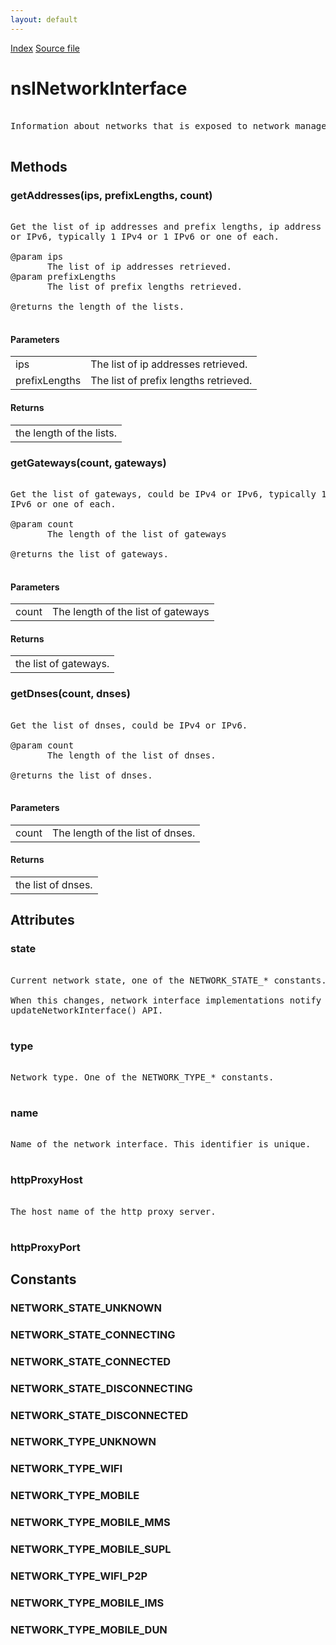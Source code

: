```yaml
---
layout: default
---
```

<div id='links'><a href="../index.html">Index</a>
<a href="http://dxr.mozilla.org/mozilla-central/source/dom/system/gonk/nsINetworkManager.idl">Source file</a>
</div>

# nsINetworkInterface #
<pre>  
Information about networks that is exposed to network manager API consumers.  
  
</pre>
## Methods ##

### getAddresses(ips, prefixLengths, count) ###
<pre>  
Get the list of ip addresses and prefix lengths, ip address could be IPv4  
or IPv6, typically 1 IPv4 or 1 IPv6 or one of each.  
  
@param ips  
       The list of ip addresses retrieved.  
@param prefixLengths  
       The list of prefix lengths retrieved.  
  
@returns the length of the lists.  
  
</pre>
#### Parameters ####

<table>

<tr>
<td>ips</td>
<td>       The list of ip addresses retrieved.  
</td>
</tr>

<tr>
<td>prefixLengths</td>
<td>       The list of prefix lengths retrieved.  
</td>
</tr>

</table>

#### Returns ####

<table>

<tr>
<td>the length of the lists.  
</td>
</tr>

</table>

### getGateways(count, gateways) ###
<pre>  
Get the list of gateways, could be IPv4 or IPv6, typically 1 IPv4 or 1  
IPv6 or one of each.  
  
@param count  
       The length of the list of gateways  
  
@returns the list of gateways.  
  
</pre>
#### Parameters ####

<table>

<tr>
<td>count</td>
<td>       The length of the list of gateways  
</td>
</tr>

</table>

#### Returns ####

<table>

<tr>
<td>the list of gateways.  
</td>
</tr>

</table>

### getDnses(count, dnses) ###
<pre>  
Get the list of dnses, could be IPv4 or IPv6.  
  
@param count  
       The length of the list of dnses.  
  
@returns the list of dnses.  
  
</pre>
#### Parameters ####

<table>

<tr>
<td>count</td>
<td>       The length of the list of dnses.  
</td>
</tr>

</table>

#### Returns ####

<table>

<tr>
<td>the list of dnses.  
</td>
</tr>

</table>

## Attributes ##

### state ###
<pre>  
Current network state, one of the NETWORK_STATE_* constants.  
  
When this changes, network interface implementations notify with  
updateNetworkInterface() API.  
  
</pre>
### type ###
<pre>  
Network type. One of the NETWORK_TYPE_* constants.  
  
</pre>
### name ###
<pre>  
Name of the network interface. This identifier is unique.  
  
</pre>
### httpProxyHost ###
<pre>  
The host name of the http proxy server.  
  
</pre>
### httpProxyPort ###

## Constants ##

### NETWORK_STATE_UNKNOWN ###

### NETWORK_STATE_CONNECTING ###

### NETWORK_STATE_CONNECTED ###

### NETWORK_STATE_DISCONNECTING ###

### NETWORK_STATE_DISCONNECTED ###

### NETWORK_TYPE_UNKNOWN ###

### NETWORK_TYPE_WIFI ###

### NETWORK_TYPE_MOBILE ###

### NETWORK_TYPE_MOBILE_MMS ###

### NETWORK_TYPE_MOBILE_SUPL ###

### NETWORK_TYPE_WIFI_P2P ###

### NETWORK_TYPE_MOBILE_IMS ###

### NETWORK_TYPE_MOBILE_DUN ###

